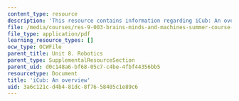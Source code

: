 ```yaml
---
content_type: resource
description: 'This resource contains information regarding iCub: An overview.'
file: /media/courses/res-9-003-brains-minds-and-machines-summer-course-summer-2015/3a6c121cd4b481dc8f7658405c1e89c6_MITRES_9_003SUM15_Lec8-6-3.pdf
file_type: application/pdf
learning_resource_types: []
ocw_type: OCWFile
parent_title: Unit 8. Robotics
parent_type: SupplementalResourceSection
parent_uid: d0c148a6-bf68-05c7-c4be-4fbf44356bb5
resourcetype: Document
title: 'iCub: An overview'
uid: 3a6c121c-d4b4-81dc-8f76-58405c1e89c6
---
```

